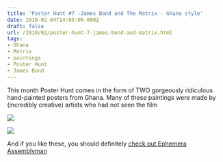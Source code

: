 ```yaml
---
title: 'Poster Hunt #7 -James Bond and The Matrix - Ghana style'
date: 2010-02-04T14:03:00.000Z
draft: false
url: /2010/02/poster-hunt-7-james-bond-and-matrix.html
tags: 
- Ghana
- Matrix
- paintings
- Poster Hunt
- James Bond
---
```


This month Poster Hunt comes in the form of TWO gorgeously ridiculous hand-painted posters from Ghana. Many of these paintings were made by (incredibly creative) artists who had not seen the film  
  
[![](https://blogger.googleusercontent.com/img/b/R29vZ2xl/AVvXsEhwenwpLYps62dZxwEOWR-sAUlxEOdlNANqpuw1R0VvNaxzHttDz-exVWthFvDSDiqiUWJ_GSPCKRDNFTRPVu38PG1l9tRavBGIkSy0VAgaWAb-WYHjE0uSMzZoIp6QX-PIzqFQMJm4WvU/s800/THE%20SPY%20WHO%20LOVE%20ME-1.jpg)](http://picasaweb.google.com/lh/photo/3hnysVdXOXf93iF8BF9pJw?authkey=Gv1sRgCLOUlsuAhc7uIA&feat=embedwebsite)  
  
[![](https://blogger.googleusercontent.com/img/b/R29vZ2xl/AVvXsEh-BadIsxYVf4eItWqGvHj-W4E5GvJFvuxFBH9Wa2qgwWTfh7Si-xxkl_SOqFKo5FGoxhj9zeWvxky6g8rtpTqLxy9DL61pKWZWQTuiJQRAQPzy13IUH_6aRxlzETPuG-ZsTAWLU0WVQPA/s800/MATRIX-1.jpg)](http://picasaweb.google.com/lh/photo/Ggklh8n1ZIGTtvK2z-_CfQ?authkey=Gv1sRgCLOUlsuAhc7uIA&feat=embedwebsite)  
  
And if you like these, you should definitely [check out Ephemera Assemblyman](http://assemblyman-eph.blogspot.com/2009/08/film-poster-paintings-from-ghana.html)